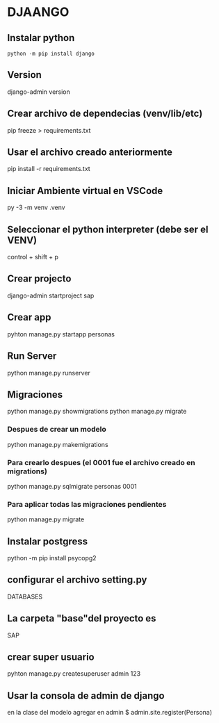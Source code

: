 # DJAANGO


##  Instalar python
```
python -m pip install django
```

##  Version
django-admin version    

##  Crear archivo de dependecias (venv/lib/etc)
pip freeze > requirements.txt
##  Usar el archivo creado anteriormente 
pip install -r requirements.txt

##  Iniciar Ambiente virtual en VSCode
py -3 -m venv .venv 
##  Seleccionar el python interpreter (debe ser el VENV)
control + shift + p

##  Crear projecto
django-admin startproject sap  

##  Crear app
pyhton manage.py startapp personas

##  Run Server
python manage.py runserver

##   Migraciones
python manage.py showmigrations
python manage.py migrate
### Despues de crear un modelo
python manage.py makemigrations 
### Para crearlo despues (el 0001 fue el archivo creado en migrations)
python manage.py sqlmigrate personas 0001
### Para aplicar todas las migraciones pendientes
python manage.py migrate


##  Instalar postgress
python -m pip install psycopg2  

##  configurar el archivo setting.py
DATABASES

##  La carpeta "base"del proyecto es
SAP

##  crear super usuario
pyhton manage.py createsuperuser
admin
123

##  Usar la consola de admin de django
en la clase del modelo agregar en admin
$ admin.site.register(Persona)